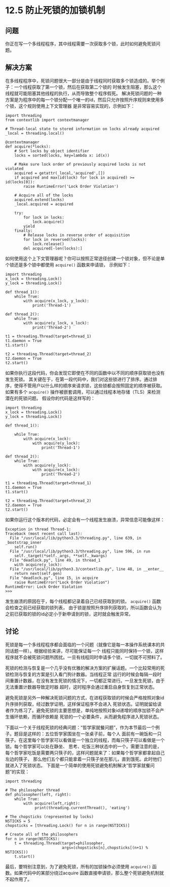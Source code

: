 

# 12.5 防止死锁的加锁机制

## 问题

你正在写一个多线程程序，其中线程需要一次获取多个锁，此时如何避免死锁问题。

## 解决方案

在多线程程序中，死锁问题很大一部分是由于线程同时获取多个锁造成的。举个例子：一个线程获取了第一个锁，然后在获取第二个锁的
时候发生阻塞，那么这个线程就可能阻塞其他线程的执行，从而导致整个程序假死。
解决死锁问题的一种方案是为程序中的每一个锁分配一个唯一的id，然后只允许按照升序规则来使用多个锁，这个规则使用上下文管理器 是非常容易实现的，示例如下：

    
    
    import threading
    from contextlib import contextmanager
    
    # Thread-local state to stored information on locks already acquired
    _local = threading.local()
    
    @contextmanager
    def acquire(*locks):
        # Sort locks by object identifier
        locks = sorted(locks, key=lambda x: id(x))
    
        # Make sure lock order of previously acquired locks is not violated
        acquired = getattr(_local,'acquired',[])
        if acquired and max(id(lock) for lock in acquired) >= id(locks[0]):
            raise RuntimeError('Lock Order Violation')
    
        # Acquire all of the locks
        acquired.extend(locks)
        _local.acquired = acquired
    
        try:
            for lock in locks:
                lock.acquire()
            yield
        finally:
            # Release locks in reverse order of acquisition
            for lock in reversed(locks):
                lock.release()
            del acquired[-len(locks):]
    

如何使用这个上下文管理器呢？你可以按照正常途径创建一个锁对象，但不论是单个锁还是多个锁中都使用 `acquire()` 函数来申请锁， 示例如下：

    
    
    import threading
    x_lock = threading.Lock()
    y_lock = threading.Lock()
    
    def thread_1():
        while True:
            with acquire(x_lock, y_lock):
                print('Thread-1')
    
    def thread_2():
        while True:
            with acquire(y_lock, x_lock):
                print('Thread-2')
    
    t1 = threading.Thread(target=thread_1)
    t1.daemon = True
    t1.start()
    
    t2 = threading.Thread(target=thread_2)
    t2.daemon = True
    t2.start()
    

如果你执行这段代码，你会发现它即使在不同的函数中以不同的顺序获取锁也没有发生死锁。
其关键在于，在第一段代码中，我们对这些锁进行了排序。通过排序，使得不管用户以什么样的顺序来请求锁，这些锁都会按照固定的顺序被获取。 如果有多个
`acquire()` 操作被嵌套调用，可以通过线程本地存储（TLS）来检测潜在的死锁问题。 假设你的代码是这样写的：

    
    
    import threading
    x_lock = threading.Lock()
    y_lock = threading.Lock()
    
    def thread_1():
    
        while True:
            with acquire(x_lock):
                with acquire(y_lock):
                    print('Thread-1')
    
    def thread_2():
        while True:
            with acquire(y_lock):
                with acquire(x_lock):
                    print('Thread-2')
    
    t1 = threading.Thread(target=thread_1)
    t1.daemon = True
    t1.start()
    
    t2 = threading.Thread(target=thread_2)
    t2.daemon = True
    t2.start()
    

如果你运行这个版本的代码，必定会有一个线程发生崩溃，异常信息可能像这样：

    
    
    Exception in thread Thread-1:
    Traceback (most recent call last):
      File "/usr/local/lib/python3.3/threading.py", line 639, in _bootstrap_inner
        self.run()
      File "/usr/local/lib/python3.3/threading.py", line 596, in run
        self._target(*self._args, **self._kwargs)
      File "deadlock.py", line 49, in thread_1
        with acquire(y_lock):
      File "/usr/local/lib/python3.3/contextlib.py", line 48, in __enter__
        return next(self.gen)
      File "deadlock.py", line 15, in acquire
        raise RuntimeError("Lock Order Violation")
    RuntimeError: Lock Order Violation
    >>>
    

发生崩溃的原因在于，每个线程都记录着自己已经获取到的锁。 `acquire()` 函数会检查之前已经获取的锁列表，
由于锁是按照升序排列获取的，所以函数会认为之前已获取的锁的id必定小于新申请到的锁，这时就会触发异常。

## 讨论

死锁是每一个多线程程序都会面临的一个问题（就像它是每一本操作系统课本的共同话题一样）。根据经验来讲，尽可能保证每一个
线程只能同时保持一个锁，这样程序就不会被死锁问题所困扰。一旦有线程同时申请多个锁，一切就不可预料了。

死锁的检测与恢复是一个几乎没有优雅的解决方案的扩展话题。一个比较常用的死锁检测与恢复的方案是引入看门狗计数器。当线程正常
运行的时候会每隔一段时间重置计数器，在没有发生死锁的情况下，一切都正常进行。一旦发生死锁，由于无法重置计数器导致定时器
超时，这时程序会通过重启自身恢复到正常状态。

避免死锁是另外一种解决死锁问题的方式，在进程获取锁的时候会严格按照对象id升序排列获取，经过数学证明，这样保证程序不会进入
死锁状态。证明就留给读者作为练习了。避免死锁的主要思想是，单纯地按照对象id递增的顺序加锁不会产生循环依赖，而循环依赖是
死锁的一个必要条件，从而避免程序进入死锁状态。

下面以一个关于线程死锁的经典问题：“哲学家就餐问题”，作为本节最后一个例子。题目是这样的：五位哲学家围坐在一张桌子前，每个人
面前有一碗饭和一只筷子。在这里每个哲学家可以看做是一个独立的线程，而每只筷子可以看做是一个锁。每个哲学家可以处在静坐、
思考、吃饭三种状态中的一个。需要注意的是，每个哲学家吃饭是需要两只筷子的，这样问题就来了：如果每个哲学家都拿起自己左边的筷子，
那么他们五个都只能拿着一只筷子坐在那儿，直到饿死。此时他们就进入了死锁状态。 下面是一个简单的使用死锁避免机制解决“哲学家就餐问题”的实现：

    
    
    import threading
    
    # The philosopher thread
    def philosopher(left, right):
        while True:
            with acquire(left,right):
                 print(threading.currentThread(), 'eating')
    
    # The chopsticks (represented by locks)
    NSTICKS = 5
    chopsticks = [threading.Lock() for n in range(NSTICKS)]
    
    # Create all of the philosophers
    for n in range(NSTICKS):
        t = threading.Thread(target=philosopher,
                             args=(chopsticks[n],chopsticks[(n+1) % NSTICKS]))
        t.start()
    

最后，要特别注意到，为了避免死锁，所有的加锁操作必须使用 `acquire()` 函数。如果代码中的某部分绕过acquire
函数直接申请锁，那么整个死锁避免机制就不起作用了。

